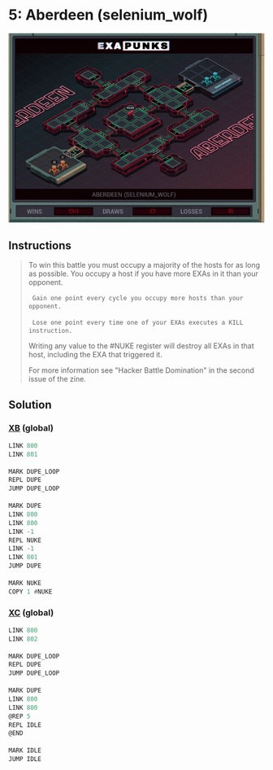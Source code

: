 # 5: Aberdeen (selenium_wolf)

<div align="center"><img src="EXAPUNKS - Aberdeen (2022-12-05-19-40-00).gif" /></div>

## Instructions
> To win this battle you must occupy a majority of the hosts for as long as possible. You occupy a host if you have more EXAs in it than your opponent.
> 
>      Gain one point every cycle you occupy more hosts than your opponent.
> 
>      Lose one point every time one of your EXAs executes a KILL instruction.
> 
> Writing any value to the #NUKE register will destroy all EXAs in that host, including the EXA that triggered it.
> 
> For more information see "Hacker Battle Domination" in the second issue of the zine.

## Solution

### [XB](XB.exa) (global)
```asm
LINK 800
LINK 801

MARK DUPE_LOOP
REPL DUPE
JUMP DUPE_LOOP

MARK DUPE
LINK 800
LINK 800
LINK -1
REPL NUKE
LINK -1
LINK 801
JUMP DUPE

MARK NUKE
COPY 1 #NUKE
```

### [XC](XC.exa) (global)
```asm
LINK 800
LINK 802

MARK DUPE_LOOP
REPL DUPE
JUMP DUPE_LOOP

MARK DUPE
LINK 800
LINK 800
@REP 5
REPL IDLE
@END

MARK IDLE
JUMP IDLE
```

